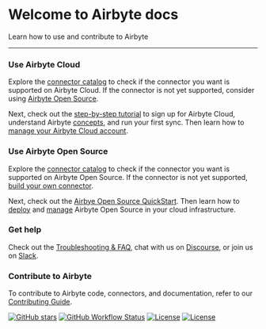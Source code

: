 # Welcome to Airbyte docs

Learn how to use and contribute to Airbyte

-------------------------------------------------------------------------------------------

### Use Airbyte Cloud

Explore the [connector catalog](integrations) to check if the connector you want is supported on Airbyte Cloud. If the connector is not yet supported, consider using [Airbyte Open Source](#for-airbyte-open-source-users).

Next, check out the [step-by-step tutorial](cloud/getting-started-with-airbyte-cloud) to sign up for Airbyte Cloud, understand Airbyte [concepts](cloud/core-concepts.md), and run your first sync. Then learn how to [manage your Airbyte Cloud account](cloud/managing-airbyte-cloud.md).

### Use Airbyte Open Source

Explore the [connector catalog](integrations) to check if the connector you want is supported on Airbyte Open Source. If the connector is not yet supported, [build your own connector](connector-development).

Next, check out the [Airbye Open Source QuickStart](quickstart/deploy-airbyte.md). Then learn how to [deploy](deploying-airbyte/local-deployment) and [manage](operator-guides/upgrading-airbyte) Airbyte Open Source in your cloud infrastructure. 

### Get help

Check out the [Troubleshooting & FAQ](troubleshooting/README.md), chat with us on [Discourse](https://discuss.airbyte.io/), or join us on [Slack](https://slack.airbyte.io/).

### Contribute to Airbyte

To contribute to Airbyte code, connectors, and documentation, refer to our [Contributing Guide](contributing-to-airbyte). 

[![GitHub stars](https://img.shields.io/github/stars/airbytehq/airbyte?style=social&label=Star&maxAge=2592000)](https://GitHub.com/airbytehq/airbyte/stargazers/) [![GitHub Workflow Status](https://img.shields.io/github/workflow/status/airbytehq/airbyte/Airbyte%20CI)](https://github.com/airbytehq/airbyte/actions/workflows/gradle.yml) [![License](https://img.shields.io/static/v1?label=license&message=MIT&color=brightgreen)](https://github.com/airbytehq/airbyte/tree/a9b1c6c0420550ad5069aca66c295223e0d05e27/LICENSE/README.md) [![License](https://img.shields.io/static/v1?label=license&message=ELv2&color=brightgreen)](https://github.com/airbytehq/airbyte/tree/a9b1c6c0420550ad5069aca66c295223e0d05e27/LICENSE/README.md)


